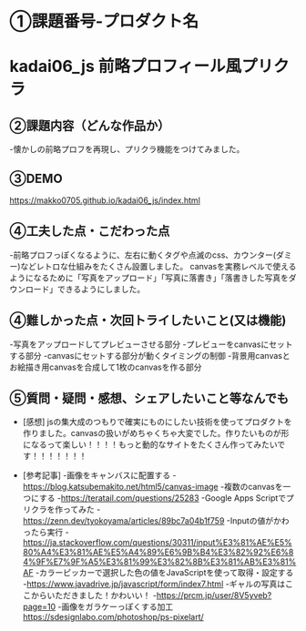 # ①課題番号-プロダクト名
# kadai06_js 前略プロフィール風プリクラ

## ②課題内容（どんな作品か）
-懐かしの前略プロフを再現し、プリクラ機能をつけてみました。

## ③DEMO
https://makko0705.github.io/kadai06_js/index.html

## ④工夫した点・こだわった点
-前略プロフっぽくなるように、左右に動くタグや点滅のcss、カウンター(ダミー)などレトロな仕組みをたくさん設置しました。
canvasを実務レベルで使えるようになるために「写真をアップロード」「写真に落書き」「落書きした写真をダウンロード」できるようにしました。


## ④難しかった点・次回トライしたいこと(又は機能)
-写真をアップロードしてプレビューさせる部分
-プレビューをcanvasにセットする部分
-canvasにセットする部分が動くタイミングの制御
-背景用canvasとお絵描き用canvasを合成して1枚のcanvasを作る部分

## ⑤質問・疑問・感想、シェアしたいこと等なんでも
- [感想] jsの集大成のつもりで確実にものにしたい技術を使ってプロダクトを作りました。canvasの扱いがめちゃくちゃ大変でした。作りたいものが形になるって楽しい！！！！もっと動的なサイトをたくさん作ってみたいです！！！！！！！


- [参考記事]
-画像をキャンバスに配置する
-https://blog.katsubemakito.net/html5/canvas-image
-複数のcanvasを一つにする
-https://teratail.com/questions/25283
-Google Apps Scriptでプリクラを作ってみた
-https://zenn.dev/tyokoyama/articles/89bc7a04b1f759
-Inputの値がかわったら実行
-https://ja.stackoverflow.com/questions/30311/input%E3%81%AE%E5%80%A4%E3%81%AE%E5%A4%89%E6%9B%B4%E3%82%92%E6%84%9F%E7%9F%A5%E3%81%99%E3%82%8B%E3%81%AB%E3%81%AF
-カラーピッカーで選択した色の値をJavaScriptを使って取得・設定する
-https://www.javadrive.jp/javascript/form/index7.html
-ギャルの写真はここからいただきました！かわいい！
-https://prcm.jp/user/8V5yveb?page=10
-画像をガラケーっぽくする加工
https://sdesignlabo.com/photoshop/ps-pixelart/
